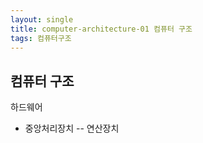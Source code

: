 ```yaml
---
layout: single
title: computer-architecture-01 컴퓨터 구조
tags: 컴퓨터구조
---
```


## 컴퓨터 구조
하드웨어
- 중앙처리장치
-- 연산장치